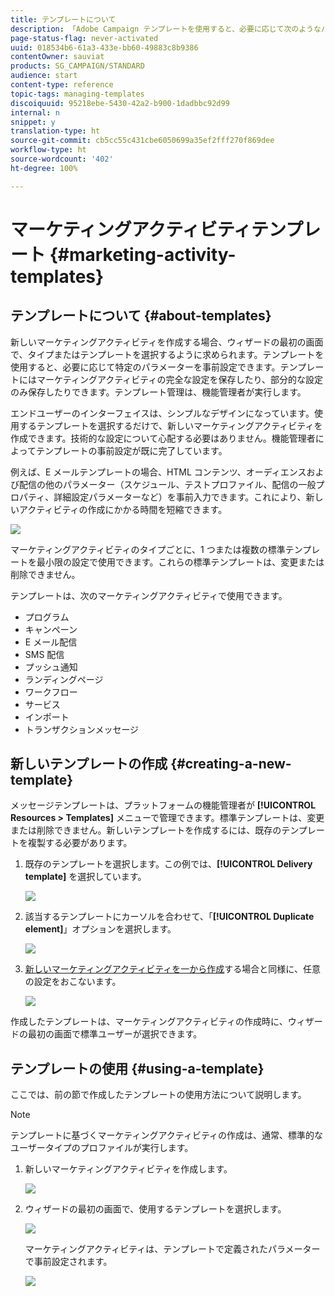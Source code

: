 ```yaml
---
title: テンプレートについて
description: 「Adobe Campaign テンプレートを使用すると、必要に応じて次のようなパラメーターを事前設定できます。テンプレートには、マーケティングアクティビティの完全な設定または部分的な設定を含めることができ、技術に精通していないエンドユーザーでも Adobe Campaign を容易に利用できるようにします」
page-status-flag: never-activated
uuid: 018534b6-61a3-433e-bb60-49883c8b9386
contentOwner: sauviat
products: SG_CAMPAIGN/STANDARD
audience: start
content-type: reference
topic-tags: managing-templates
discoiquuid: 95218ebe-5430-42a2-b900-1dadbbc92d99
internal: n
snippet: y
translation-type: ht
source-git-commit: cb5cc55c431cbe6050699a35ef2fff270f869dee
workflow-type: ht
source-wordcount: '402'
ht-degree: 100%

---
```



# マーケティングアクティビティテンプレート {#marketing-activity-templates}

## テンプレートについて {#about-templates}

新しいマーケティングアクティビティを作成する場合、ウィザードの最初の画面で、タイプまたはテンプレートを選択するように求められます。テンプレートを使用すると、必要に応じて特定のパラメーターを事前設定できます。テンプレートにはマーケティングアクティビティの完全な設定を保存したり、部分的な設定のみ保存したりできます。テンプレート管理は、機能管理者が実行します。

エンドユーザーのインターフェイスは、シンプルなデザインになっています。使用するテンプレートを選択するだけで、新しいマーケティングアクティビティを作成できます。技術的な設定について心配する必要はありません。機能管理者によってテンプレートの事前設定が既に完了しています。

例えば、E メールテンプレートの場合、HTML コンテンツ、オーディエンスおよび配信の他のパラメーター（スケジュール、テストプロファイル、配信の一般プロパティ、詳細設定パラメーターなど）を事前入力できます。これにより、新しいアクティビティの作成にかかる時間を短縮できます。

![](assets/template_1.png)

マーケティングアクティビティのタイプごとに、1 つまたは複数の標準テンプレートを最小限の設定で使用できます。これらの標準テンプレートは、変更または削除できません。

テンプレートは、次のマーケティングアクティビティで使用できます。

* プログラム
* キャンペーン
* E メール配信
* SMS 配信
* プッシュ通知
* ランディングページ
* ワークフロー
* サービス
* インポート
* トランザクションメッセージ

## 新しいテンプレートの作成 {#creating-a-new-template}

メッセージテンプレートは、プラットフォームの機能管理者が **[!UICONTROL Resources > Templates]** メニューで管理できます。標準テンプレートは、変更または削除できません。新しいテンプレートを作成するには、既存のテンプレートを複製する必要があります。

1. 既存のテンプレートを選択します。この例では、**[!UICONTROL Delivery template]** を選択しています。

   ![](assets/template_2.png)

1. 該当するテンプレートにカーソルを合わせて、「**[!UICONTROL Duplicate element]**」オプションを選択します。

   ![](assets/template_3.png)

1. [新しいマーケティングアクティビティを一から作成](../../start/using/marketing-activities.md#creating-a-marketing-activity)する場合と同様に、任意の設定をおこないます。

   ![](assets/template_4.png)

作成したテンプレートは、マーケティングアクティビティの作成時に、ウィザードの最初の画面で標準ユーザーが選択できます。

## テンプレートの使用 {#using-a-template}

ここでは、前の節で作成したテンプレートの使用方法について説明します。

>[!NOTE]
>
>テンプレートに基づくマーケティングアクティビティの作成は、通常、標準的なユーザータイプのプロファイルが実行します。

1. 新しいマーケティングアクティビティを作成します。

   ![](assets/template_5.png)

1. ウィザードの最初の画面で、使用するテンプレートを選択します。

   ![](assets/template_6.png)

   マーケティングアクティビティは、テンプレートで定義されたパラメーターで事前設定されます。

   ![](assets/template_7.png)

